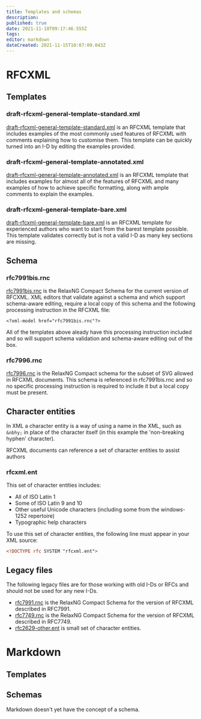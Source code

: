 ```yaml
---
title: Templates and schemas
description: 
published: true
date: 2021-11-18T09:17:46.555Z
tags: 
editor: markdown
dateCreated: 2021-11-15T10:07:09.043Z
---
```


# RFCXML
## Templates

### draft-rfcxml-general-template-standard.xml
[draft-rfcxml-general-template-standard.xml]() is an RFCXML template that includes examples of the most commonly used features of RFCXML with comments explaining how to customise them.  This template can be quickly turned into an I-D by editing the examples provided. 

### draft-rfcxml-general-template-annotated.xml
[draft-rfcxml-general-template-annotated.xml]() is an RFCXML template that includes examples for almost all of the features of RFCXML and many examples of how to achieve specific formatting, along with ample comments to explain the examples.

### draft-rfcxml-general-template-bare.xml
[draft-rfcxml-general-template-bare.xml]() is an RFCXML template for experienced authors who want to start from the barest template possible. This template validates correctly but is not a valid I-D as many key sections are missing.

## Schema

### rfc7991bis.rnc
[rfc7991bis.rnc]() is the RelaxNG Compact Schema for the current version of RFCXML.  XML editors that validate against a schema and which support schema-aware editing, require a local copy of this schema and the following processing instruction in the RFCXML file:
```
<?xml-model href="rfc7991bis.rnc"?>
```
All of the templates above aleady have this processing instruction included and so will support schema validation and schema-aware editing out of the box.

### rfc7996.rnc
[rfc7996.rnc]() is the RelaxNG Compact schema for the subset of SVG allowed in RFCXML documents.  This schema is referenced in rfc7991bis.rnc and so no specific processing instruction is required to include it but a local copy must be present. 

## Character entities
In XML a character entity is a way of using a name in the XML, such as `&nbhy;` in place of the character itself (in this example the 'non-breaking hyphen' character).

RFCXML documents can reference a set of character entities to assist authors
### rfcxml.ent
This set of character entities includes:
* All of ISO Latin 1
* Some of ISO Latin 9 and 10
* Other useful Unicode characters (including some from the windows-1252 repertoire)
* Typographic help characters

To use this set of character entities, the following line must appear in your XML source:

```xml
<!DOCTYPE rfc SYSTEM "rfcxml.ent">
```

## Legacy files
The following legacy files are for those working with old I-Ds or RFCs and should not be used for any new I-Ds.

* [rfc7991.rnc]() is the RelaxNG Compact Schema for the version of RFCXML described in RFC7991.
* [rfc7749.rnc]() is the RelaxNG Compact Schema for the version of RFCXML described in RFC7749.
* [rfc2629-other.ent]() is small set of character entities.


# Markdown
## Templates

## Schemas
Markdown doesn't yet have the concept of a schema.
